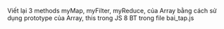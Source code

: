 Viết lại 3 methods myMap, myFilter, myReduce, của Array bằng cách sử dụng prototype của Array, this trong JS
8 BT trong file bai_tap.js
